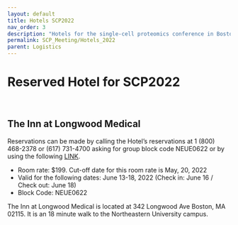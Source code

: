 ```yaml
---
layout: default
title: Hotels SCP2022
nav_order: 3
description: "Hotels for the single-cell proteomics conference in Boston"
permalink: SCP_Meeting/Hotels_2022
parent: Logistics
---
```


# Reserved Hotel for SCP2022


&nbsp;


## The Inn at Longwood Medical

Reservations can be made by calling the Hotel’s reservations at 1 (800) 468-2378 or (617) 731-4700 asking for group block code NEUE0622 or by using the following [LINK](https://gc.synxis.com/rez.aspx?Hotel=58219&Chain=65&arrive=6/13/2022&depart=6/18/2022&adult=1&child=0&group=NEUE0622).
* Room rate: $199. Cut-off date for this room rate is May, 20, 2022
* Valid for the following dates: June 13-18, 2022 (Check in: June 16 / Check out: June 18)
* Block Code: NEUE0622



The Inn at Longwood Medical is located at 342 Longwood Ave Boston, MA 02115. It is an 18 minute walk to the Northeastern University campus.



&nbsp;


&nbsp;


&nbsp;


&nbsp;


&nbsp;


&nbsp;


&nbsp;


&nbsp;



&nbsp;


&nbsp;


&nbsp;


&nbsp;


&nbsp;


&nbsp;


&nbsp;


&nbsp;



&nbsp;


&nbsp;


&nbsp;


&nbsp;


&nbsp;


&nbsp;


&nbsp;


&nbsp;
